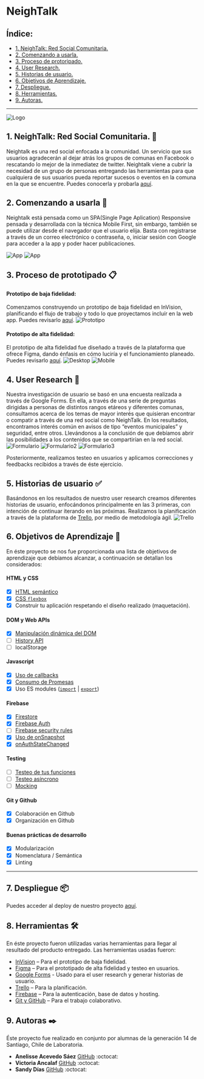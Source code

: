 # NeighTalk

## Índice:

* [1. NeighTalk: Red Social Comunitaria.](#1-NeighTalk:-Red-Social-Comunitaria)
* [2. Comenzando a usarla.](#2-Comenzando-a-usarla)
* [3. Proceso de protoripado.](#3-Proceso-de-protoripado)
* [4. User Research.](#4-User-Research)
* [5. Historias de usuario.](#5-Historias-de-usuario)
* [6. Objetivos de Aprendizaje.](#6-Objetivos-de-Aprendizaje)
* [7. Despliegue.](#8-Despliegue)
* [8. Herramientas.](#9-Herramientas)
* [9. Autoras.](#10-Autoras)

***

![Logo](neightalk.png)

## 1. NeighTalk: Red Social Comunitaria. :speech_balloon:


Neightalk es una red social enfocada a la comunidad. Un servicio que sus usuarios agradecerán al dejar atrás los grupos de comunas en Facebook o rescatando lo mejor de la inmediatez de twitter.
Neightalk viene a cubrir la necesidad de un grupo de personas entregando las herramientas para que cualquiera de sus usuarios pueda reportar sucesos o eventos en la comuna en la que se encuentre.
Puedes conocerla y probarla [aquí](https://social-network-proyect.web.app/).

## 2. Comenzando a usarla 🚀

Neightalk está pensada como un SPA(Single Page Aplication) Responsive pensada y desarrollada con la técnica Mobile First, sin embargo, también se puede utilizar desde el navegador que el usuario elija.
Basta con registrarse a través de un correo electrónico o contraseña, o, iniciar sesión con Google para acceder a la app y poder hacer publicaciones.

![App](CP1.png) ![App](CP2.png)

## 3. Proceso de prototipado 📋

#### Prototipo de baja fidelidad:
Comenzamos construyendo un prototipo de baja fidelidad en InVision, planificando el flujo de trabajo y todo lo que proyectamos incluír en la web app.
Puedes revisarlo [aquí](https://victoriaancalaf863833.invisionapp.com/freehand/Red-Social-LZshkZbYx).
![Prototipo](prototipo-baja.png)

#### Prototipo de alta fidelidad:
El prototipo de alta fidelidad fue diseñado a través de la plataforma que ofrece Figma, dando énfasis en cómo luciría y el funcionamiento planeado.
Puedes revisarlo [aquí](https://www.figma.com/proto/sBhHcoydNjATT6ITZg6RO3/Red-Social?node-id=1%3A2&viewport=197%2C514%2C0.5261549949645996&scaling=scale-down).
![Desktop](AFD.png) ![Mobile](AFM.png)


## 4. User Research :busts_in_silhouette:

Nuestra investigación de usuario se basó en una encuesta realizada a través de Google Forms.
En ella, a través de una serie de preguntas dirigidas a personas de distintos rangos etáreos y diferentes comunas, consultamos acerca de los temas de mayor interés que quisieran encontrar o compatir a través de una red social como NeighTalk.
En los resultados, encontramos interés común en avisos de tipo “eventos municipales” y seguridad, entre otros.
Llevándonos a la conclusión de que debíamos abrir las posibilidades a los contenidos que se compartirían en la red social.
![Formulario](Encuesta1.png) ![Formulario2](Encuesta2.png) ![Formulario3](Encuesta3.png)

Posteriormente, realizamos testeo en usuarios y aplicamos correcciones y feedbacks recibidos a través de éste ejercicio.

## 5. Historias de usuario ✅
Basándonos en los resultados de nuestro user research creamos diferentes historias de usuario, enfocándonos principalmente en las 3 primeras, con intención de continuar iterando en las próximas.
Realizamos la planificación a través de la plataforma de [Trello](https://trello.com/invite/b/2Hyq5iQ0/7b4c56962762892e3ed020376ff0948a/social-network), por medio de metodología ágil.
![Trello](Trello.png)

## 6. Objetivos de Aprendizaje 🔧
En éste proyecto se nos fue proporcionada una lista de objetivos de aprendizaje que debíamos alcanzar, a continuación se detallan los considerados:

#### HTML y CSS

* [x] [HTML semántico](https://developer.mozilla.org/en-US/docs/Glossary/Semantics#Semantics_in_HTML)
* [x] [CSS `flexbox`](https://css-tricks.com/snippets/css/a-guide-to-flexbox/)
* [x] Construir tu aplicación respetando el diseño realizado (maquetación).

#### DOM y Web APIs

* [x] [Manipulación dinámica del DOM](https://developer.mozilla.org/es/docs/Referencia_DOM_de_Gecko/Introducci%C3%B3n)
* [ ] [History API](https://developer.mozilla.org/es/docs/DOM/Manipulando_el_historial_del_navegador)
* [ ] localStorage

#### Javascript

* [x] [Uso de callbacks](https://developer.mozilla.org/es/docs/Glossary/Callback_function)
* [x] [Consumo de Promesas](https://scotch.io/tutorials/javascript-promises-for-dummies#toc-consuming-promises)
* [x] Uso ES modules
([`import`](https://developer.mozilla.org/en-US/docs/Web/JavaScript/Reference/Statements/import)
| [`export`](https://developer.mozilla.org/en-US/docs/Web/JavaScript/Reference/Statements/export))

#### Firebase

* [x] [Firestore](https://firebase.google.com/docs/firestore)
* [x] [Firebase Auth](https://firebase.google.com/docs/auth/web/start)
* [ ] [Firebase security rules](https://firebase.google.com/docs/rules)
* [x] [Uso de onSnapshot](https://firebase.google.com/docs/firestore/query-data/listen)
* [x] [onAuthStateChanged](https://firebase.google.com/docs/auth/web/start#set_an_authentication_state_observer_and_get_user_data)

#### Testing

* [ ] [Testeo de tus funciones](https://jestjs.io/docs/es-ES/getting-started)
* [ ] [Testeo asíncrono](https://jestjs.io/docs/es-ES/asynchronous)
* [ ] [Mocking](https://jestjs.io/docs/es-ES/manual-mocks)

#### Git y Github

* [x] Colaboración en Github
* [x] Organización en Github

#### Buenas prácticas de desarrollo

* [x] Modularización
* [x] Nomenclatura / Semántica
* [x] Linting

***

## 7. Despliegue 📦

Puedes acceder al deploy de nuestro proyecto [aquí](https://social-network-proyect.web.app/).

## 8. Herramientas 🛠️

En éste proyecto fueron utilizadas varias herramientas para llegar al resultado del producto entregado.
Las herramientas usadas fueron:

* [InVision](https://www.invisionapp.com/) – Para el prototipo de baja fidelidad.
* [Figma](https://www.figma.com/) – Para el prototipado de alta fidelidad y testeo en usuarios.
* [Google Forms](https://docs.google.com/forms) - Usado para el user research y generar historias de usuario.
* [Trello](https://trello.com/) – Para la planificación.
* [Firebase](https://firebase.google.com/) – Para la autenticación, base de datos y hosting.
* [Git y GitHub](https://github.com/) – Para el trabajo colaborativo.

## 9. Autoras ✒️

Éste proyecto fue realizado en conjunto por alumnas de la generación 14 de Santiago, Chile de Laboratoria.

* **Anelisse Acevedo Sáez** [GitHub](https://github.com/aneacevedo) :octocat:
* **Victoria Ancalaf** [GitHub](https://github.com/victoria-ancalaf) :octocat:
* **Sandy Días** [GitHub](https://github.com/Sandy-DZ) :octocat:
